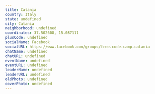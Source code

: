 ```yaml
---
title: Catania
country: Italy
state: undefined
city: Catania
neighborhood: undefined
coordinates: 37.502608, 15.087111
plusCode: undefined
socialName: Facebook
socialURL: https://www.facebook.com/groups/free.code.camp.catania
chatName: undefined
chatURL: undefined
eventName: undefined
eventURL: undefined
leaderName: undefined
leaderURL: undefined
oldPhoto: undefined
coverPhoto: undefined
---
```

